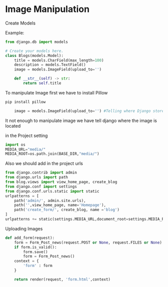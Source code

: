 # Image Manipulation

Create Models

Example:

```python
from django.db import models

# Create your models here.
class Blogs(models.Model):
    title = models.CharField(max_length=100)
    description = models.TextField()
    image = models.ImageField(upload_to='')

    def __str__(self) -> str:
        return self.title
```

To manipulate Image first we have to install Pillow 

```python
pip install pillow
```

```python
    image = models.ImageField(upload_to='') #Telling where Django store the image --> by Default it saves into media file
```

It not enough to manipulate image we have tell django where the image is located 

in the Project setting

```python
import os
MEDIA_URL="media/"
MEDIA_ROOT=os.path.join(BASE_DIR,"media/")
```

Also we should add in the project urls

```python
from django.contrib import admin
from django.urls import path
from blog.views import view_home_page, create_blog
from django.conf import settings
from django.conf.urls.static import static
urlpatterns = [
    path('admin/', admin.site.urls),
    path('',view_home_page, name='Homepage'),
    path('create_form/', create_blog, name ='blog')
]
urlpatterns += static(settings.MEDIA_URL,document_root=settings.MEDIA_ROOT)
```

Uploading Images

```python
def add_form(request):
    form = Form_Post_news(request.POST or None, request.FILES or None)
    if form.is_valid():
        form.save()
        form = Form_Post_news()
    context = {
        'form' : form
    }

    return render(request, 'form.html',context)
```